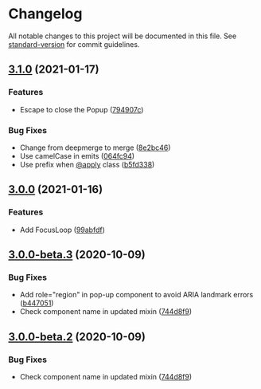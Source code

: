 # Changelog

All notable changes to this project will be documented in this file. See [standard-version](https://github.com/conventional-changelog/standard-version) for commit guidelines.

## [3.1.0](https://github.com/vue-a11y/vue-axe-next/compare/v3.0.0...v3.1.0) (2021-01-17)


### Features

* Escape to close the Popup ([794907c](https://github.com/vue-a11y/vue-axe-next/commit/794907c826eef6e418b23dfb1bb3c9bbf75497fb))


### Bug Fixes

* Change from deepmerge to merge ([8e2bc46](https://github.com/vue-a11y/vue-axe-next/commit/8e2bc46577be261952c4b9f9930c9d3150bac515))
* Use camelCase in emits ([064fc94](https://github.com/vue-a11y/vue-axe-next/commit/064fc94e1f0c397aafd1aba514c7d708dc21ebc3))
* Use prefix when [@apply](https://github.com/apply) class ([b5fd338](https://github.com/vue-a11y/vue-axe-next/commit/b5fd338ada3d31672cae54ce5f2d022c1e7afeee))

## [3.0.0](https://github.com/vue-a11y/vue-axe-next/compare/v3.0.0-beta.3...v3.0.0) (2021-01-16)


### Features

* Add FocusLoop ([99abfdf](https://github.com/vue-a11y/vue-axe-next/commit/99abfdf8c8c10650d098d93c1d1ee6b0f26efdaa))

## [3.0.0-beta.3](https://github.com/vue-a11y/vue-axe-next/compare/v3.0.0-beta.1...v3.0.0-beta.3) (2020-10-09)


### Bug Fixes

* Add role="region" in pop-up component to avoid ARIA landmark errors ([b447051](https://github.com/vue-a11y/vue-axe-next/commit/b44705169ae43577caf31baf84a0b9aed7eaeead))
* Check component name in updated mixin ([744d8f9](https://github.com/vue-a11y/vue-axe-next/commit/744d8f91fbfba6b4a88eaf7c96fdff1574786b83))

## [3.0.0-beta.2](https://github.com/vue-a11y/vue-axe-next/compare/v3.0.0-beta.1...v3.0.0-beta.2) (2020-10-09)


### Bug Fixes

* Check component name in updated mixin ([744d8f9](https://github.com/vue-a11y/vue-axe-next/commit/744d8f91fbfba6b4a88eaf7c96fdff1574786b83))
